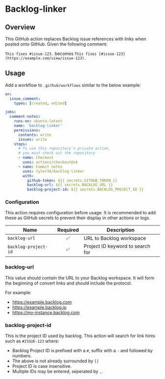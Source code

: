 # Backlog-linker

## Overview

This GitHub action replaces Backlog issue references with links when posted onto GitHub.
Given the following comment:

`This fixes #issue-123.` becomes `This fixes [#issue-123](https://example.com/view/issue-123).`

## Usage

Add a workflow to `.github/workflows` similar to the below example:

```yml
on:
  issue_comment:
    types: [created, edited]

jobs:
  comment-notes:
    runs-on: ubuntu-latest
    name: 'backlog-linker'
    permissions:
      contents: write
      issues: write
    steps:
      # To use this repository's private action,
      # you must check out the repository
      - name: Checkout
        uses: actions/checkout@v4
      - name: Commit notes
        uses: tyler36/backlog-linker
        with:
          github-token: ${{ secrets.GITHUB_TOKEN }}
          backlog-url: ${{ secrets.BACKLOG_URL }}
          backlog-project-id: ${{ secrets.BACKLOG_PROJECT_ID }}
```

### Configuration

This action requires configuration before usage.
It is recommended to add these as GitHub secrets to prevent their display in other actions or logs.

| Name                | Required | Description                      |
| ------------------- | :------: | -------------------------------- |
| `backlog-url`        |    ✅    | URL to Backlog workspace         |
| `backlog-project-id` |    ✅    | Project ID keyword to search for |

### backlog-url

This value should contain the URL to your Backlog workspace.
It will form the beginning of convert links and should include the protocol.

For example:

- <https://example.backlog.com>
- <https://example.backlog.jp>
- <https://my-instance.backlog.com>

### backlog-project-id

This is the project ID used by backlog.
This action will search for link hints such as `#ISSUE-123` where:

- Backlog Project ID is prefixed with a `#`, suffix with a `-` and followed by numbers.
- The above is not already surrounded by `[]`
- Project ID is case insensitive.
- Multiple IDs may be entered, seperated by `,`.
